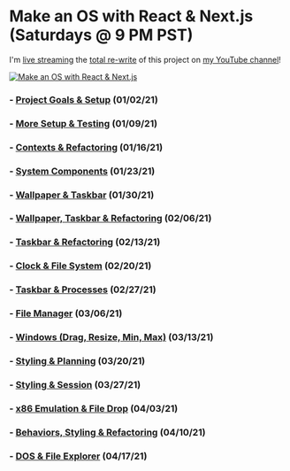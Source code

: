 # Make an OS with React & Next.js (**Saturdays @ 9 PM PST**)

I'm [live streaming](https://youtube.com/playlist?list=PLM88opVjBuU7xSRoHhs3hZBz3JmHHBMMN) the [total re-write](https://github.com/DustinBrett/x/tree/redo) of this project on [my YouTube channel](https://www.youtube.com/c/DustinBrett/videos)!

[![Make an OS with React & Next.js](https://img.youtube.com/vi/te1sxZVj55E/0.jpg)](https://youtube.com/playlist?list=PLM88opVjBuU7xSRoHhs3hZBz3JmHHBMMN)

### - [Project Goals & Setup](https://youtu.be/S-rF5rkhaJ0) (01/02/21)
### - [More Setup & Testing](https://youtu.be/te1sxZVj55E) (01/09/21)
### - [Contexts & Refactoring](https://youtu.be/wbKSvZ2DrJg) (01/16/21)
### - [System Components](https://youtu.be/o6Q8gF-zwL0) (01/23/21)
### - [Wallpaper & Taskbar](https://youtu.be/LdZQ-qmS7to) (01/30/21)
### - [Wallpaper, Taskbar & Refactoring](https://youtu.be/DVn1LB5PwYk) (02/06/21)
### - [Taskbar & Refactoring](https://youtu.be/prxGXXX-SU0) (02/13/21)
### - [Clock & File System](https://youtu.be/y_RZ_YitbXg) (02/20/21)
### - [Taskbar & Processes](https://youtu.be/qAuL2t82Y8A) (02/27/21)
### - [File Manager](https://youtu.be/9M7-py__Ycg) (03/06/21)
### - [Windows (Drag, Resize, Min, Max)](https://youtu.be/xrtO1cf0s18) (03/13/21)
### - [Styling & Planning](https://youtu.be/IqHpqlPUsgU) (03/20/21)
### - [Styling & Session](https://youtu.be/Caa5WKf-Z0c) (03/27/21)
### - [x86 Emulation & File Drop](https://youtu.be/SuvXykToxQ4) (04/03/21)
### - [Behaviors, Styling & Refactoring](https://youtu.be/2YHvhUatrLo) (04/10/21)
### - [DOS & File Explorer](https://youtu.be/Hu1RYVoCbgs) (04/17/21)
